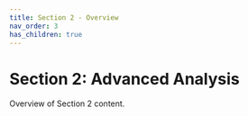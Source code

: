 ```yaml
---
title: Section 2 - Overview
nav_order: 3
has_children: true
---
```


# Section 2: Advanced Analysis

Overview of Section 2 content.
